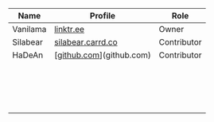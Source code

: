 | Name     | Profile                  | Role        |
|----------|--------------------------|-------------|
| Vanilama |  [linktr.ee](linktr.ee)   | Owner       |
| Silabear | [silabear.carrd.co](silabear.carrd.co) | Contributor |
| HaDeAn   |  [[github.com](https://github.com/HeDeAnTheonlyone)](github.com) | Contributor |
|||||
|||||
|||||
|||||
|||||
|||||
|||||
|||||
|||||
|||||
|||||
|||||
|||||
|||||
|||||
|||||
|||||
